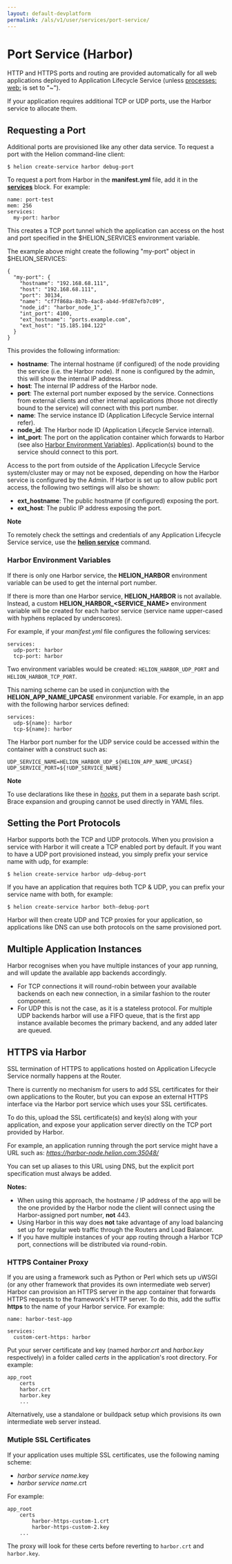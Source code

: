 ```yaml
---
layout: default-devplatform
permalink: /als/v1/user/services/port-service/
---
```

<!--PUBLISHED-->

Port Service (Harbor)[](#port-service-harbor "Permalink to this headline")
===========================================================================

HTTP and HTTPS ports and routing are provided automatically for all web
applications deployed to Application Lifecycle Service (unless [processes:
web:](/als/v1/user/deploy/stackatoyml/#helion-yml-processes) is set to
"\~").

If your application requires additional TCP or UDP ports, use the Harbor service to allocate them.

Requesting a Port[](#requesting-a-port "Permalink to this headline")
---------------------------------------------------------------------

Additional ports are provisioned like any other data service. To request
a port with the Helion command-line client:

    $ helion create-service harbor debug-port

To request a port from Harbor in the **manifest.yml** file, add it in the
[**services**](/als/v1/user/deploy/stackatoyml/#helion-yml-services) block.
For example:

    name: port-test
    mem: 256
    services:
      my-port: harbor

This creates a TCP port tunnel which the application can access on the
host and port specified in the \$HELION\_SERVICES environment
variable.

The example above might create the following "my-port" object in
\$HELION\_SERVICES:

    {
      "my-port": {
        "hostname": "192.168.68.111",
        "host": "192.168.68.111",
        "port": 30134,
        "name": "cf7f868a-8b7b-4ac8-ab4d-9fd87efb7c09",
        "node_id": "harbor_node_1",
        "int_port": 4100,
        "ext_hostname": "ports.example.com",
        "ext_host": "15.185.104.122"
      }
    }

This provides the following information:

-   **hostname**: The internal hostname (if configured) of the node
    providing the service (i.e. the Harbor node). If none is configured
    by the admin, this will show the internal IP address.
-   **host**: The internal IP address of the Harbor node.
-   **port**: The external port number exposed by the service.
    Connections from external clients and other internal applications
    (those not directly bound to the service) will connect with this
    port number.
-   **name**: The service instance ID (Application Lifecycle Service internal refer).
-   **node\_id**: The Harbor node ID (Application Lifecycle Service internal).
-   **int\_port**: The port on the application container which forwards
    to Harbor (see also [Harbor Environment
    Variables](#port-service-env-vars)). Application(s) bound to the
    service should connect to this port.

Access to the port from outside of the Application Lifecycle Service system/cluster may or
may not be exposed, depending on how the Harbor service is configured by
the Admin. If Harbor is set up to allow public port access, the
following two settings will also be shown:

-   **ext\_hostname**: The public hostname (if configured) exposing the
    port.
-   **ext\_host**: The public IP address exposing the port.

**Note**

To remotely check the settings and credentials of any Application Lifecycle Service service,
use the [**helion
service**](/als/v1/user/reference/client-ref/#command-services) command.

### Harbor Environment Variables[](#harbor-environment-variables "Permalink to this headline")

If there is only one Harbor service, the **HELION_HARBOR** environment variable can be used to get the internal port
number.

If there is more than one Harbor service, **HELION_HARBOR** is not available. Instead, a custom
**HELION\_HARBOR\_<SERVICE\_NAME>** environment
variable will be created for each harbor service (service name
upper-cased with hyphens replaced by underscores).

For example, if your *manifest.yml* file configures the following
services:

    services:
      udp-port: harbor
      tcp-port: harbor

Two environment variables would be created:
`HELION_HARBOR_UDP_PORT` and
`HELION_HARBOR_TCP_PORT`.

This naming scheme can be used in conjunction with the
**HELION\_APP\_NAME\_UPCASE** environment variable. For
example, in an app with the following harbor services defined:

    services:
      udp-${name}: harbor
      tcp-${name}: harbor

The Harbor port number for the UDP service could be accessed within the
container with a construct such as:

    UDP_SERVICE_NAME=HELION_HARBOR_UDP_${HELION_APP_NAME_UPCASE}
    UDP_SERVICE_PORT=${!UDP_SERVICE_NAME}

**Note**

To use declarations like these in
[*hooks*](/als/v1/user/deploy/stackatoyml/#stackato-yml-hooks), put them in a
separate bash script. Brace expansion and grouping cannot be used directly in YAML files.

Setting the Port Protocols[](#setting-the-port-protocols "Permalink to this headline")
---------------------------------------------------------------------------------------

Harbor supports both the TCP and UDP protocols. When you provision a service with Harbor it will create a TCP enabled port by default. If you want to have a UDP port provisioned instead, you simply prefix your
service name with udp, for example:

    $ helion create-service harbor udp-debug-port

If you have an application that requires both TCP & UDP, you can prefix
your service name with both, for example:

    $ helion create-service harbor both-debug-port

Harbor will then create UDP and TCP proxies for your application, so
applications like DNS can use both protocols on the same provisioned
port.

Multiple Application Instances[](#multiple-application-instances "Permalink to this headline")
-----------------------------------------------------------------------------------------------

Harbor recognises when you have multiple instances of your app running,
and will update the available app backends accordingly.

-   For TCP connections it will round-robin between your available
    backends on each new connection, in a similar fashion to the router
    component.
-   For UDP this is not the case, as it is a stateless protocol. For
    multiple UDP backends harbor will use a FIFO queue, that is the
    first app instance available becomes the primary backend, and any
    added later are queued.

HTTPS via Harbor[](#https-via-harbor "Permalink to this headline")
-------------------------------------------------------------------

SSL termination of HTTPS to applications hosted on Application Lifecycle Service normally
happens at the Router.

There is currently no mechanism for users to add SSL certificates for their own applications to the Router, but you can expose an external HTTPS interface via the Harbor port service which uses your SSL certificates.

To do this, upload the SSL certificate(s) and key(s) along with your application, and expose your application server directly on the TCP port provided by Harbor.

For example, an application running through the port service might have a URL such as: *https://harbor-node.helion.com:35048/*

You can set up aliases to this URL using DNS, but the explicit port
specification must always be added.

**Notes:** 


- When using this approach, the hostname / IP address of the app will be the one provided by the Harbor node the client will connect using the Harbor-assigned port number, **not** 443.
- Using Harbor in this way does **not** take advantage of any load balancing set up for regular web traffic through the Routers and Load Balancer.
- If you have multiple instances of your app routing through a Harbor TCP port, connections will be distributed via round-robin.

### HTTPS Container Proxy[](#https-container-proxy "Permalink to this headline")

If you are using a framework such as Python or Perl which sets up uWSGI
(or any other framework that provides its own intermediate web server)
Harbor can provision an HTTPS server in the app container that forwards
HTTPS requests to the framework's HTTP server. To do this, add the
suffix **https** to the name of your Harbor service. For example:

    name: harbor-test-app

    services:
      custom-cert-https: harbor

Put your server certificate and key (named *harbor.crt* and *harbor.key*
respectively) in a folder called *certs* in the application's root
directory. For example:

    app_root
    	certs
        harbor.crt
        harbor.key
    	...

Alternatively, use a standalone or buildpack setup which provisions its
own intermediate web server instead.

### Mutiple SSL Certificates[](#mutiple-ssl-certificates "Permalink to this headline")

If your application uses multiple SSL certificates, use the following
naming scheme:

-   *harbor service name*.key
-   *harbor service name*.crt

For example:

    app_root
    	certs
        	harbor-https-custom-1.crt
        	harbor-https-custom-2.key
    	...

The proxy will look for these certs before reverting to `harbor.crt` and `harbor.key`.


